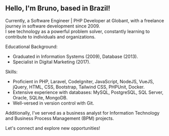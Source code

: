 Hello, I'm Bruno, based in Brazil!
---
Currently, a Software Engineer | PHP Developer at Globant, with a freelance journey in software development since 2009.\
I see technology as a powerful problem solver, constantly learning to contribute to individuals and organizations.

Educational Background:
- Graduated in Information Systems (2009), Database (2013).
- Specialist in Digital Marketing (2017).

Skills:
- Proficient in PHP, Laravel, CodeIgniter, JavaScript, NodeJS, VueJS, jQuery, HTML, CSS, Bootstrap, Tailwind CSS, PHPUnit, Docker.
- Extensive experience with databases: MySQL, PostgreSQL, SQL Server, Oracle, SQLite, MongoDB.
- Well-versed in version control with Git.

Additionally, I've served as a business analyst for Information Technology and Business Process Management (BPM) projects.

Let's connect and explore new opportunities!

